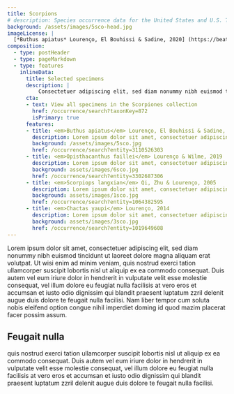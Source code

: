 ```yaml
---
title: Scorpions
# description: Species occurrence data for the United States and U.S. Territories.
background: /assets/images/5sco-head.jpg
imageLicense: |
  [*Buthus apiatus* Lourenço, El Bouhissi & Sadine, 2020] (https://beaty-biodiversity-museum.hp.gbif-staging.org/occurrence/search?entity=3110526303) collected in Algeria (licensed under <http://creativecommons.org/licenses/by-nc-nd/4.0/>)
composition:
  - type: postHeader
  - type: pageMarkdown
  - type: features
    inlineData:
      title: Selected specimens
      description: |
          Consectetuer adipiscing elit, sed diam nonummy nibh euismod tincidunt ut laoreet dolore magna aliquam erat volutpat. 
      cta:
      - text: View all specimens in the Scorpiones collection
        href: /occurrence/search?taxonKey=872
        isPrimary: true
      features: 
      - title: <em>Buthus apiatus</em> Lourenço, El Bouhissi & Sadine, 2020
        description: Lorem ipsum dolor sit amet, consectetuer adipiscing elit, sed diam nonummy nibh euismod.
        background: /assets/images/5sco.jpg 
        href: /occurrence/search?entity=3110526303
      - title: <em>Opisthacanthus faillei</em> Lourenço & Wilme, 2019
        description: Lorem ipsum dolor sit amet, consectetuer adipiscing elit, sed diam nonummy nibh euismod.
        background: assets/images/6sco.jpg
        href: /occurrence/search?entity=3302687306
      - title: <em>Scorpiops langxian</em> Qi, Zhu & Lourenço, 2005
        description: Lorem ipsum dolor sit amet, consectetuer adipiscing elit, sed diam nonummy nibh euismod.
        background: assets/images/1sco.jpg
        href: /occurrence/search?entity=1064382595
      - title: <em>Chactas yaupi</em> Lourenço, 2014
        description: Lorem ipsum dolor sit amet, consectetuer adipiscing elit, sed diam nonummy nibh euismod.
        background: assets/images/3sco.jpg
        href: /occurrence/search?entity=1019649608
---
```


Lorem ipsum dolor sit amet, consectetuer adipiscing elit, sed diam nonummy nibh euismod tincidunt ut laoreet dolore magna aliquam erat volutpat. Ut wisi enim ad minim veniam, quis nostrud exerci tation ullamcorper suscipit lobortis nisl ut aliquip ex ea commodo consequat. Duis autem vel eum iriure dolor in hendrerit in vulputate velit esse molestie consequat, vel illum dolore eu feugiat nulla facilisis at vero eros et accumsan et iusto odio dignissim qui blandit praesent luptatum zzril delenit augue duis dolore te feugait nulla facilisi. Nam liber tempor cum soluta nobis eleifend option congue nihil imperdiet doming id quod mazim placerat facer possim assum. 

## Feugait nulla
quis nostrud exerci tation ullamcorper suscipit lobortis nisl ut aliquip ex ea commodo consequat. Duis autem vel eum iriure dolor in hendrerit in vulputate velit esse molestie consequat, vel illum dolore eu feugiat nulla facilisis at vero eros et accumsan et iusto odio dignissim qui blandit praesent luptatum zzril delenit augue duis dolore te feugait nulla facilisi.
